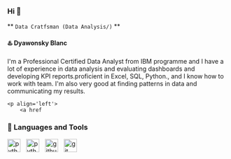 ### Hi 👋

** `Data Cratfsman (Data Analysis/)` **

#### ♨️ Dyawonsky Blanc

I'm a Professional Certified Data Analyst from IBM programme and  I have a lot of experience in data analysis and evaluating dashboards and developing KPI reports.proficient in Excel, SQL, Python., and I know how to work with team. I'm also very good at finding patterns in data and communicating my results.

    <p align='left'>
        <a href


  ### 🧠 Languages and Tools

  
 
 <img align= "left" alt="python" width="30px" style="padding-right:10px;" src="https://cdn.jsdelivr.net/gh/devicons/devicon/icons/postgresql/postgresql-original.svg" />
 <img align= "left" alt="python" width="30px" style="padding-right:10px;" src="https://cdn.jsdelivr.net/gh/devicons/devicon/icons/python/python-original.svg" />
 <img  align= "left" alt="github" width="30px" style="padding-right:10px;" src="https://cdn.jsdelivr.net/gh/devicons/devicon/icons/github/github-original.svg" />
 <img align= "left" alt="git" width="30px" style="padding-right:10px;" src="https://cdn.jsdelivr.net/gh/devicons/devicon/icons/git/git-original.svg" />
 
 <br />
  
  #       
          
          
          
